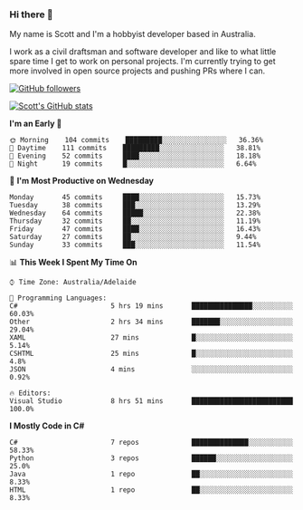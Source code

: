 ### Hi there 👋

My name is Scott and I'm a hobbyist developer based in Australia.

I work as a civil draftsman and software developer and like to what little spare time I get to work on personal projects. I'm currently trying to get more involved in open source projects and pushing PRs where I can. 

[![GitHub followers](https://img.shields.io/github/followers/puppetsw?label=Follow&style=social)](https://github.com/puppetsw?tab=followers)

[![Scott's GitHub stats](https://github-readme-stats.vercel.app/api?username=puppetsw&show_icons=true&theme=dark)](https://github.com/anuraghazra/github-readme-stats)

<!--START_SECTION:waka-->
**I'm an Early 🐤** 

```text
🌞 Morning    104 commits    █████████░░░░░░░░░░░░░░░░   36.36% 
🌆 Daytime    111 commits    █████████░░░░░░░░░░░░░░░░   38.81% 
🌃 Evening    52 commits     ████░░░░░░░░░░░░░░░░░░░░░   18.18% 
🌙 Night      19 commits     █░░░░░░░░░░░░░░░░░░░░░░░░   6.64%

```
📅 **I'm Most Productive on Wednesday** 

```text
Monday       45 commits     ████░░░░░░░░░░░░░░░░░░░░░   15.73% 
Tuesday      38 commits     ███░░░░░░░░░░░░░░░░░░░░░░   13.29% 
Wednesday    64 commits     █████░░░░░░░░░░░░░░░░░░░░   22.38% 
Thursday     32 commits     ██░░░░░░░░░░░░░░░░░░░░░░░   11.19% 
Friday       47 commits     ████░░░░░░░░░░░░░░░░░░░░░   16.43% 
Saturday     27 commits     ██░░░░░░░░░░░░░░░░░░░░░░░   9.44% 
Sunday       33 commits     ███░░░░░░░░░░░░░░░░░░░░░░   11.54%

```


📊 **This Week I Spent My Time On** 

```text
⌚︎ Time Zone: Australia/Adelaide

💬 Programming Languages: 
C#                       5 hrs 19 mins       ███████████████░░░░░░░░░░   60.03% 
Other                    2 hrs 34 mins       ███████░░░░░░░░░░░░░░░░░░   29.04% 
XAML                     27 mins             █░░░░░░░░░░░░░░░░░░░░░░░░   5.14% 
CSHTML                   25 mins             █░░░░░░░░░░░░░░░░░░░░░░░░   4.8% 
JSON                     4 mins              ░░░░░░░░░░░░░░░░░░░░░░░░░   0.92%

🔥 Editors: 
Visual Studio            8 hrs 51 mins       █████████████████████████   100.0%

```

**I Mostly Code in C#** 

```text
C#                       7 repos             ██████████████░░░░░░░░░░░   58.33% 
Python                   3 repos             ██████░░░░░░░░░░░░░░░░░░░   25.0% 
Java                     1 repo              ██░░░░░░░░░░░░░░░░░░░░░░░   8.33% 
HTML                     1 repo              ██░░░░░░░░░░░░░░░░░░░░░░░   8.33%

```



<!--END_SECTION:waka-->

<!--
**puppetsw/puppetsw** is a ✨ _special_ ✨ repository because its `README.md` (this file) appears on your GitHub profile.

Here are some ideas to get you started:

- 🔭 I’m currently working on ...
- 🌱 I’m currently learning ...
- 👯 I’m looking to collaborate on ...
- 🤔 I’m looking for help with ...
- 💬 Ask me about ...
- 📫 How to reach me: ...
- 😄 Pronouns: ...
- ⚡ Fun fact: ...
-->
